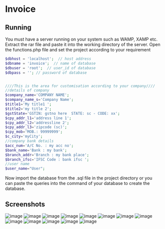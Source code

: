 # Invoice
## Running
You must have a server running on your system such as WAMP, XAMP etc.
Extract the rar file and paste it into the working directory of the server.
Open the functions.php file and set the project according to your requirement
```PHP
$dbhost = 'localhost';  // host address
$dbname = 'invoice';  // name of database
$dbuser = 'root';  // user_id of database
$dbpass = ''; // password of database


////This is the area for customisation according to your company////
//details of company
$company_name='COMPANY NAME';
$company_name_s='Company Name';
$title1='My title1 ';
$title2='my title 2';
$gstState='GSTIN: gstno here  STATE: sc - CODE: xx';
$cpy_addr_l1='address line 1';
$cpy_addr_l2='addressline 2';
$cpy_addr_l3='zipcode (sc)';
$cpy_mob='MOB.: 99999999';
$c_city='myCity';
//company bank details
$acc_num='A/C No. : my acc no';
$bank_name='Bank : my bank';
$branch_addr='Branch : my bank place';
$branch_ifsc='IFSC Code : bank ifsc ';
//user name
$user_name="User";
```
Now import the database from the .sql file in the project directory or you can paste the queries into the command of your database to create the database.

## Screenshots
![image](https://github.com/rkv225/Invoice/blob/master/invoice-screens/mu.PNG)
![image](https://github.com/rkv225/Invoice/blob/master/invoice-screens/stateInfo.PNG)
![image](https://github.com/rkv225/Invoice/blob/master/invoice-screens/addCompany.PNG)
![image](https://github.com/rkv225/Invoice/blob/master/invoice-screens/addItem.PNG)
![image](https://github.com/rkv225/Invoice/blob/master/invoice-screens/company.PNG)
![image](https://github.com/rkv225/Invoice/blob/master/invoice-screens/items.PNG)
![image](https://github.com/rkv225/Invoice/blob/master/invoice-screens/bill1.PNG)
![image](https://github.com/rkv225/Invoice/blob/master/invoice-screens/bill2.PNG)
![image](https://github.com/rkv225/Invoice/blob/master/invoice-screens/bill3.PNG)
![image](https://github.com/rkv225/Invoice/blob/master/invoice-screens/bill4.PNG)
![image](https://github.com/rkv225/Invoice/blob/master/invoice-screens/viewBill.PNG)
![image](https://github.com/rkv225/Invoice/blob/master/invoice-screens/billDetail.PNG)
![image](https://github.com/rkv225/Invoice/blob/master/invoice-screens/PDFinvoice.PNG)
